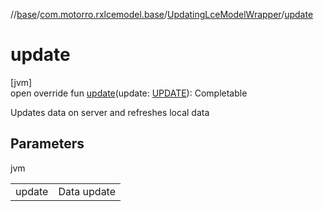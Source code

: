 //[base](../../../index.md)/[com.motorro.rxlcemodel.base](../index.md)/[UpdatingLceModelWrapper](index.md)/[update](update.md)

# update

[jvm]\
open override fun [update](update.md)(update: [UPDATE](index.md)): Completable

Updates data on server and refreshes local data

## Parameters

jvm

| | |
|---|---|
| update | Data update |
